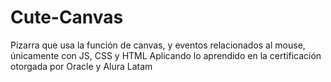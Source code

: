 # Cute-Canvas
Pizarra que usa la función de canvas, y eventos relacionados al mouse, únicamente con JS, CSS y HTML
Aplicando lo aprendido en la certificación otorgada por Oracle y Alura Latam
